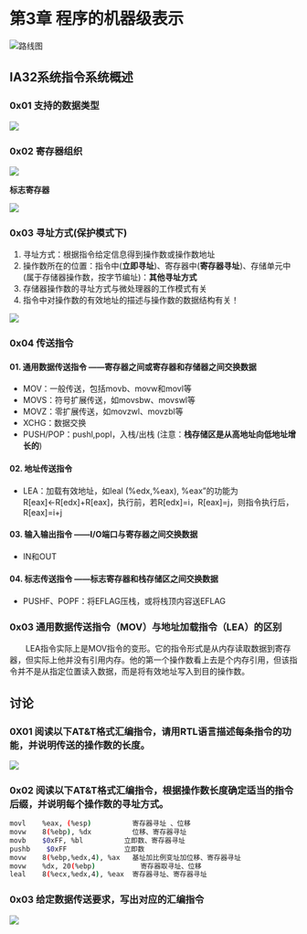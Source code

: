 # 第3章 程序的机器级表示

![&#x8DEF;&#x7EBF;&#x56FE;](https://cdn.jsdelivr.net/gh/Dragonliu2018/FigureBed@master/img/Snipaste_2020-03-30_22-23-24.jpg)

## IA32系统指令系统概述

### 0x01 支持的数据类型

![](https://cdn.jsdelivr.net/gh/Dragonliu2018/FigureBed@master/img/Snipaste_2020-04-02_16-56-01.jpg)

### 0x02 寄存器组织

![](https://cdn.jsdelivr.net/gh/Dragonliu2018/FigureBed@master/img/Snipaste_2020-04-02_17-12-18.jpg)

**标志寄存器**

![](https://cdn.jsdelivr.net/gh/Dragonliu2018/FigureBed@master/img/Snipaste_2020-04-02_17-16-06.jpg)

### 0x03 寻址方式\(保护模式下\)

1. 寻址方式：根据指令给定信息得到操作数或操作数地址
2. 操作数所在的位置：指令中\(**立即寻址**\)、寄存器中\(**寄存器寻址**\)、存储单元中\(属于存储器操作数，按字节编址\)：**其他寻址方式**
3. 存储器操作数的寻址方式与微处理器的工作模式有关
4. 指令中对操作数的有效地址的描述与操作数的数据结构有关！

![](https://cdn.jsdelivr.net/gh/Dragonliu2018/FigureBed@master/img/Snipaste_2020-04-02_17-25-59.jpg)

### 0x04 传送指令

#### 01. 通用数据传送指令 ——寄存器之间或寄存器和存储器之间交换数据

* MOV：一般传送，包括movb、movw和movl等
* MOVS：符号扩展传送，如movsbw、movswl等
* MOVZ：零扩展传送，如movzwl、movzbl等
* XCHG：数据交换
* PUSH/POP：pushl,popl，入栈/出栈 \(注意：**栈存储区是从高地址向低地址增长的**\)

#### 02. 地址传送指令

* LEA：加载有效地址，如leal \(%edx,%eax\), %eax”的功能为R\[eax\]←R\[edx\]+R\[eax\]，执行前，若R\[edx\]=i，R\[eax\]=j，则指令执行后，R\[eax\]=i+j

#### 03. 输入输出指令 ——I/O端口与寄存器之间交换数据

* IN和OUT

#### 04. 标志传送指令 ——标志寄存器和栈存储区之间交换数据

* PUSHF、POPF：将EFLAG压栈，或将栈顶内容送EFLAG

### 0x03 通用数据传送指令（MOV）与地址加载指令（LEA）的区别

　　LEA指令实际上是MOV指令的变形。它的指令形式是从内存读取数据到寄存器，但实际上他并没有引用内存。他的第一个操作数看上去是个内存引用，但该指令并不是从指定位置读入数据，而是将有效地址写入到目的操作数。

## 讨论

### 0X01 阅读以下AT&T格式汇编指令，请用RTL语言描述每条指令的功能，并说明传送的操作数的长度。

![](https://cdn.jsdelivr.net/gh/Dragonliu2018/FigureBed@master/img/Snipaste_2020-04-02_22-16-43.jpg)

### 0x02 阅读以下AT&T格式汇编指令，根据操作数长度确定适当的指令后缀，并说明每个操作数的寻址方式。

```bash
movl  	%eax, (%esp) 	      寄存器寻址 、位移
movw	8(%ebp), %dx          位移、寄存器寻址
movb    $0xFF, %bl	        立即数、寄存器寻址
pushb    $0xFF              立即数        
movw	8(%ebp,%edx,4), %ax   基址加比例变址加位移、寄存器寻址
movw	%dx, 20(%ebp)	        寄存器取寻址、位移
leal	8(%ecx,%edx,4), %eax  寄存器寻址、寄存器寻址
```

### 0x03 给定数据传送要求，写出对应的汇编指令

![](https://cdn.jsdelivr.net/gh/Dragonliu2018/FigureBed@master/img/Snipaste_2020-04-02_22-52-32.jpg)



